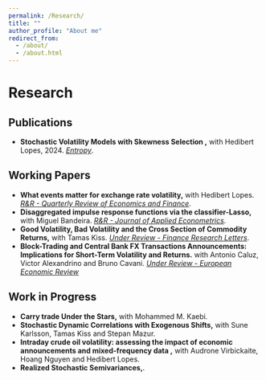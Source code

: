 ```yaml
---
permalink: /Research/
title: ""
author_profile: "About me"
redirect_from: 
  - /about/
  - /about.html
---
```


# Research

## Publications
- **Stochastic Volatility Models with Skewness Selection ,** with Hedibert Lopes, 2024. [*Entropy*](https://doi.org/10.3390/e26020142).

## Working Papers
- **What events matter for exchange rate volatility,** with Hedibert Lopes. [*R&R - Quarterly Review of Economics and Finance*](https://doi.org/10.48550/arXiv.2411.16244).
- **Disaggregated impulse response functions via the classifier-Lasso,** with Miguel Bandeira. [*R&R - Journal of Applied Econometrics*](/files/BandeiraMartins2025.pdf).
- **Good Volatility, Bad Volatility and the Cross Section of Commodity Returns,** with Tamas Kiss. [*Under Review - Finance Research Letters*](https://dx.doi.org/10.2139/ssrn.5390453).
- **Block-Trading and Central Bank FX Transactions Announcements: Implications for Short-Term Volatility and Returns.** with Antonio Caluz, Victor Alexandrino and Bruno Cavani. [*Under Review - European Economic Review*](/files/BandeiraMartins2025.pdf)
  
## Work in Progress
- **Carry trade Under the Stars,** with Mohammed M. Kaebi. 
- **Stochastic Dynamic Correlations with Exogenous Shifts,** with Sune Karlsson, Tamas Kiss and Stepan Mazur.
- **Intraday crude oil volatility: assessing the impact of economic announcements and mixed-frequency data ,** with Audrone Virbickaite, Hoang Nguyen and Hedibert Lopes.
- **Realized Stochastic Semivariances,**.
